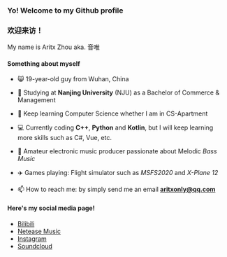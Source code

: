 ### Yo! Welcome to my Github profile

### 欢迎来访！

My name is Aritx Zhou aka. 音唯

#### Something about myself

- 😸 19-year-old guy from Wuhan, China

- 📖 Studying at **Nanjing University** (NJU) as a Bachelor of Commerce & Management

- 💪 Keep learning Computer Science whether I am in CS-Apartment

- 💻 Currently coding **C++**, **Python** and **Kotlin**, but I will keep learning more skills such as C#, Vue, etc.

- 🎹 Amateur electronic music producer passionate about Melodic *Bass Music*

- ✈️ Games playing: Flight simulator such as *MSFS2020* and *X-Plane 12*

- 📫 How to reach me: by simply send me an email **aritxonly@qq.com**

#### Here's my social media page!

- [Bilibili](https://space.bilibili.com/283375530)
- [Netease Music](https://music.163.com/#/artist?id=34279798)
- [Instagram](https://www.instagram.com/aritxonly_music)
- [Soundcloud](https://soundcloud.com/aritx-zhou)


<!--
**AritxOnly/AritxOnly** is a ✨ _special_ ✨ repository because its `README.md` (this file) appears on your GitHub profile.

Here are some ideas to get you started:

- 🔭 I’m currently working on ...
- 🌱 I’m currently learning ...
- 👯 I’m looking to collaborate on ...
- 🤔 I’m looking for help with ...
- 💬 Ask me about ...
- 📫 How to reach me: ...
- 😄 Pronouns: ...
- ⚡ Fun fact: ...
-->
